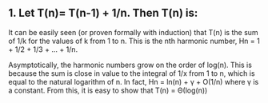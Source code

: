 

## 1. Let T(n)= T(n-1) + 1/n. Then T(n) is:

It can be easily seen (or proven formally with induction) that T(n) is the sum of 1/k for the values of k from 1 to n. This is the nth harmonic number, Hn = 1 + 1/2 + 1/3 + ... + 1/n.

Asymptotically, the harmonic numbers grow on the order of log(n). This is because the sum is close in value to the integral of 1/x from 1 to n, which is equal to the natural logarithm of n. In fact, Hn = ln(n) + γ + O(1/n) where γ is a constant. From this, it is easy to show that T(n) = Θ(log(n))







